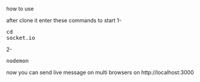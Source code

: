 how to use

after clone it enter these commands to start
1- <pre>cd socket.io</pre>
2- <pre>nodemon</pre>

now you can send live message on multi browsers on http://localhost:3000 

